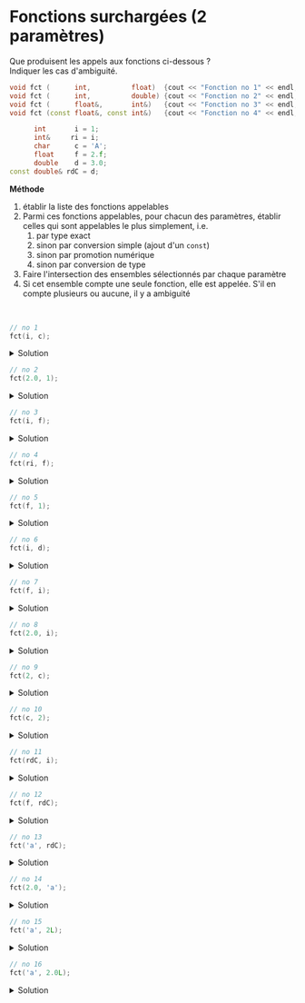 # Fonctions surchargées (2 paramètres)

Que produisent les appels aux fonctions ci-dessous ?<br>
Indiquer les cas d'ambiguité.

~~~cpp
void fct (      int,          float)  {cout << "Fonction no 1" << endl;}
void fct (      int,          double) {cout << "Fonction no 2" << endl;}
void fct (      float&,       int&)   {cout << "Fonction no 3" << endl;}
void fct (const float&, const int&)   {cout << "Fonction no 4" << endl;}

      int       i = 1;
      int&     ri = i;
      char      c = 'A';
      float     f = 2.f;
      double    d = 3.0;
const double& rdC = d;
~~~

**Méthode**<br>

1. établir la liste des fonctions appelables 
2. Parmi ces fonctions appelables, pour chacun des paramètres, établir celles qui sont appelables le plus simplement, i.e. 
	1. par type exact
    2. sinon par conversion simple (ajout d'un `const`) 
	3. sinon par promotion numérique
	4. sinon par conversion de type 
3. Faire l'intersection des ensembles sélectionnés par chaque paramètre
4. Si cet ensemble compte une seule fonction, elle est appelée. S'il en compte plusieurs ou aucune, il y a ambiguité

<br>

~~~cpp
// no 1
fct(i, c);	
~~~

<details>
<summary>Solution</summary>

1. $S = \left\\{1, 2, 4\right\\}$ sont appelables. 
   - Pour 3, pas de conversion de `int` vers `float&` ni de `char` vers `int&`. 
2. Paramètres 
   - $P_{1} = \left\\{1, 2\right\\}$
     - `i` de type `int` 
     - 1 et 2 par type exact 
	 - 4 par conversion `int` vers `float`.
   - $P_{2} = \left\\{4\right\\}$ 
     - `c` de type `char`
     - 4 par promotion numérique
     - 1, 2 par conversion de type. 
3. $P_{1} \cap P_{2} = \emptyset$ 
4. **ambiguité**

</details>

~~~cpp
// no 2
fct(2.0, 1);
~~~

<details>
<summary>Solution</summary>

1. $S = \left\\{1, 2, 4\right\\}$ sont appelables.
	- Pour 3, pas de conversion de `const double` vers `float&` ni de `const int` vers `int&`.
2. Paramètres 
	- $P_{1} = \left\\{1, 2, 4\right\\}$
		- `2.0` de type `const double`
		- 1 et 2 par conversion `double` vers `int`.
		- 4 par conversion `double` vers `float`.
	- $P_{2} = \left\\{4\right\\}$
		- `1` de type `const int`
		- 4 par type exact
		- 1, 2 par conversion de type.
3. $P_{1} \cap P_{2} = \left\\{4\right\\}$ 
4. **Fonction no 4**

</details>

~~~cpp
// no 3
fct(i, f);
~~~

<details>
<summary>Solution</summary>

1. $S = \left\\{1, 2, 4\right\\}$ sont appelables
	- Pour 3, pas de conversion de `int` vers `float&` ni de `float` vers `int&`.
2. Paramètres 
	- $P_{1} = \left\\{1, 2\right\\}$
		- `i` de type `int`
		- 1 et 2 par type exact
		- 4 par conversion `int` vers `float`.
	- $P_{2} = \left\\{1\right\\}$
		- `1` de type `float`
		- 1 par type exact
		- 2 par promotion `float` vers `double`
        - 4 par conversion `float` vers `int`
3. $P_{1} \cap P_{2} = \left\\{1\right\\}$
4. **Fonction no 1**

</details>

~~~cpp
// no 4
fct(ri, f);
~~~

<details>
<summary>Solution</summary>

1. $S = \left\\{1, 2, 4\right\\}$ sont appelables.
	- Pour 3, pas de conversion de `int&` vers `float&` ni de `float` vers `int&`.
2. Paramètres
	- $P_{1} = \left\\{1, 2\right\\}$
		- `i` de type `int&`
		- 1 et 2 par type exact et copie par valeur
		- 4 par conversion `int` vers `float`.
	- $P_{2} = \left\\{1\right\\}$
		- `1` de type `float`
		- 1 par type exact
		- 2 par promotion `float` vers `double`
		- 4 par conversion `float` vers `int`
3. $P_{1} \cap P_{2} = \left\\{1\right\\}$
4. **Fonction no 1**

</details>

~~~cpp
// no 5
fct(f, 1);
~~~

<details>
<summary>Solution</summary>


1. $S = \left\\{1, 2, 4\right\\}$ sont appelables.
	- Pour 3, pas de conversion de `const int` vers `int&`.
2. Paramètres
	- $P_{1} = \left\\{4\right\\}$
		- `i` de type `float&`
		- 4 par conversion simple `float&` vers `const float&`.
		- 1 et 2 par conversion de type `float` vers `int` 
	- $P_{2} = \left\\{4\right\\}$
		- `1` de type `const int`
		- 4 par type exact
		- 1 et 2 par conversion de type `const int` vers `float` et `double` resp.
3. $P_{1} \cap P_{2} = \left\\{4\right\\}$
4. **Fonction no 4**

</details>

~~~cpp
// no 6
fct(i, d);
~~~

<details>
<summary>Solution</summary>

1. $S = \left\\{1, 2, 4\right\\}$ 
2. Paramètres
	- $P_{1} = \left\\{1, 2\right\\}$ par type exact
    - $P_{2} = \left\\{2\right\\}$ par type exact
3. $P_{1} \cap P_{2} = \left\\{2\right\\}$
4. **Fonction no 2**


</details>

~~~cpp
// no 7
fct(f, i);
~~~

<details>
<summary>Solution</summary>

1. $S = \left\\{1, 2, 3, 4\right\\}$
2. Paramètres
	- $P_{1} = \left\\{3\right\\}$ par type exact, 4 requiert une conversion simple -> `const`, 1 et 2 requièrent une conversion de type
	- $P_{2} = \left\\{3\right\\}$ par type exact
3. $P_{1} \cap P_{2} = \left\\{3\right\\}$
4. **Fonction no 3**

</details>

~~~cpp
// no 8
fct(2.0, i);
~~~

<details>
<summary>Solution</summary>

1. $S = \left\\{1, 2, 4\right\\}$
2. Paramètres
	- $P_{1} = \left\\{1, 2, 4\right\\}$ par conversion de type
	- $P_{2} = \left\\{4\right\\}$ par type conversion simple `int` vers `const int`
3. $P_{1} \cap P_{2} = \left\\{4\right\\}$
4. **Fonction no 4**

</details>

~~~cpp
// no 9
fct(2, c);
~~~

<details>
<summary>Solution</summary>

1. $S = \left\\{1, 2, 4\right\\}$
2. Paramètres
	- $P_{1} = \left\\{1, 2\right\\}$ par type exact
	- $P_{2} = \left\\{4\right\\}$ par promotion numérique
3. $P_{1} \cap P_{2} = \emptyset$
4. **ambiguité**

</details>

~~~cpp
// no 10
fct(c, 2);
~~~

<details>
<summary>Solution</summary>

1. $S = \left\\{1, 2, 4\right\\}$
2. Paramètres
	- $P_{1} = \left\\{1, 2\right\\}$ par promotion numérique
	- $P_{2} = \left\\{4\right\\}$ par type exact
3. $P_{1} \cap P_{2} = \emptyset$
4. **ambiguité**

</details>

~~~cpp
// no 11
fct(rdC, i);
~~~

<details>
<summary>Solution</summary>

1. $S = \left\\{1, 2, 4\right\\}$
2. Paramètres
	- $P_{1} = \left\\{1, 2, 4\right\\}$ par conversion de type
	- $P_{2} = \left\\{4\right\\}$ par conversion simple `int` vers `const int`
3. $P_{1} \cap P_{2} = \left\\{4\right\\}$
4. **Fonction no 4**

</details>

~~~cpp
// no 12
fct(f, rdC);
~~~

<details>
<summary>Solution</summary>

1. $S = \left\\{1, 2, 4\right\\}$, 3 sans conversion de `const double&` vers `int&`
2. Paramètres
	- $P_{1} = \left\\{4\right\\}$ par conversion simple `float` vers `const float`
	- $P_{2} = \left\\{2\right\\}$ par type exact 
3. $P_{1} \cap P_{2} = \emptyset$
4. **ambiguité**

</details>

~~~cpp
// no 13
fct('a', rdC);
~~~

<details>
<summary>Solution</summary>

1. $S = \left\\{1, 2, 4\right\\}$
2. Paramètres
	- $P_{1} = \left\\{1, 2\right\\}$ par promotion numérique 
	- $P_{2} = \left\\{2\right\\}$ par type exact 
3. $P_{1} \cap P_{2} = \left\\{2\right\\}$
4. **Fonction no 2**

</details>

~~~cpp
// no 14
fct(2.0, 'a');
~~~

<details>
<summary>Solution</summary>

1. $S = \left\\{1, 2, 4\right\\}$
2. Paramètres
	- $P_{1} = \left\\{1, 2, 4\right\\}$ par conversion de type
	- $P_{2} = \left\\{4\right\\}$ par promotion numérique
3. $P_{1} \cap P_{2} = \left\\{4\right\\}$
4. **Fonction no 4**

</details>

~~~cpp
// no 15
fct('a', 2L);	
~~~

<details>
<summary>Solution</summary>

1. $S = \left\\{1, 2, 4\right\\}$
2. Paramètres
	- $P_{1} = \left\\{1, 2\right\\}$ par promotion numérique
	- $P_{2} = \left\\{1, 2, 4\right\\}$ par conversion 
3. $P_{1} \cap P_{2} = \left\\{1, 2\right\\}$
4.  **ambiguité**

</details>

~~~cpp
// no 16
fct('a', 2.0L);	
~~~

<details>
<summary>Solution</summary>

1. $S = \left\\{1, 2, 4\right\\}$
2. Paramètres
	- $P_{1} = \left\\{1, 2\right\\}$ par promotion numérique `char` -> `int`
	- $P_{2} = \left\\{1, 2, 4\right\\}$ par conversion `long double` vers ...
3. $P_{1} \cap P_{2} = \left\\{1, 2\right\\}$
4.  **ambiguité**

</details>